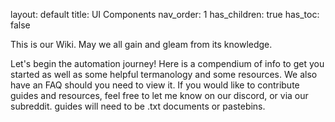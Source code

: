 layout: default
title: UI Components
nav_order: 1
has_children: true
has_toc: false

This is our Wiki. May we all gain and gleam from its knowledge.

Let's begin the automation journey!
Here is a compendium of info to get you started as well as some helpful termanology and some resources. We also have an FAQ should you need to view it.
If you would like to contribute guides and resources, feel free to let me know on our discord, or via our subreddit. guides will need to be .txt documents or pastebins.
